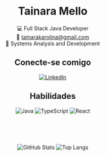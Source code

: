 <div align="center" >

# Tainara Mello

:computer: Full Stack Java Developer
<br>
:e-mail: tainarakarolina@gmail.com
<br>
:open_book: Systems Analysis and Development



## Conecte-se comigo
[![LinkedIn](https://img.shields.io/badge/LinkedIn-000?style=for-the-badge&logo=linkedin&logoColor=0E76A8)](https://www.linkedin.com/in/tainaraamello)


## Habilidades

![Java](https://img.shields.io/badge/Java-000?style=for-the-badge&logo=java&color=1B5E20)
![TypeScript](https://img.shields.io/badge/TypeScript-000?style=for-the-badge&color=1B5E20&logo=typescript)
![React](https://img.shields.io/badge/React-000?style=for-the-badge&logo=react&color=1B5E20)

<br>
<br>
<br>

![GitHub Stats](https://github-readme-stats.vercel.app/api?username=taimello&theme=transparent&bg_color=000&border_color=E8F5E9&show_icons=true&icon_color=66BB6A&title_color=C8E6C9&text_color=7CB342)
![Top Langs](https://github-readme-stats-git-masterrstaa-rickstaa.vercel.app/api/top-langs/?username=taimello&layout=compact&bg_color=000&border_color=E8F5E9&title_color=C8E6C9&text_color=7CB342)



</div>
